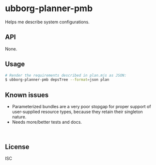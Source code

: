 ﻿
<!--#echo json="package.json" key="name" underline="=" -->
ubborg-planner-pmb
==================
<!--/#echo -->

<!--#echo json="package.json" key="description" -->
Helps me describe system configurations.
<!--/#echo -->



API
---

None.


Usage
-----

```bash
# Render the requirements described in plan.mjs as JSON:
$ ubborg-planner-pmb depsTree --format=json plan
```


<!--#toc stop="scan" -->



Known issues
------------

* Parameterized bundles are a very poor stopgap for proper support of
  user-supplied resource types, because they retain their singleton nature.
* Needs more/better tests and docs.




&nbsp;


License
-------
<!--#echo json="package.json" key=".license" -->
ISC
<!--/#echo -->
